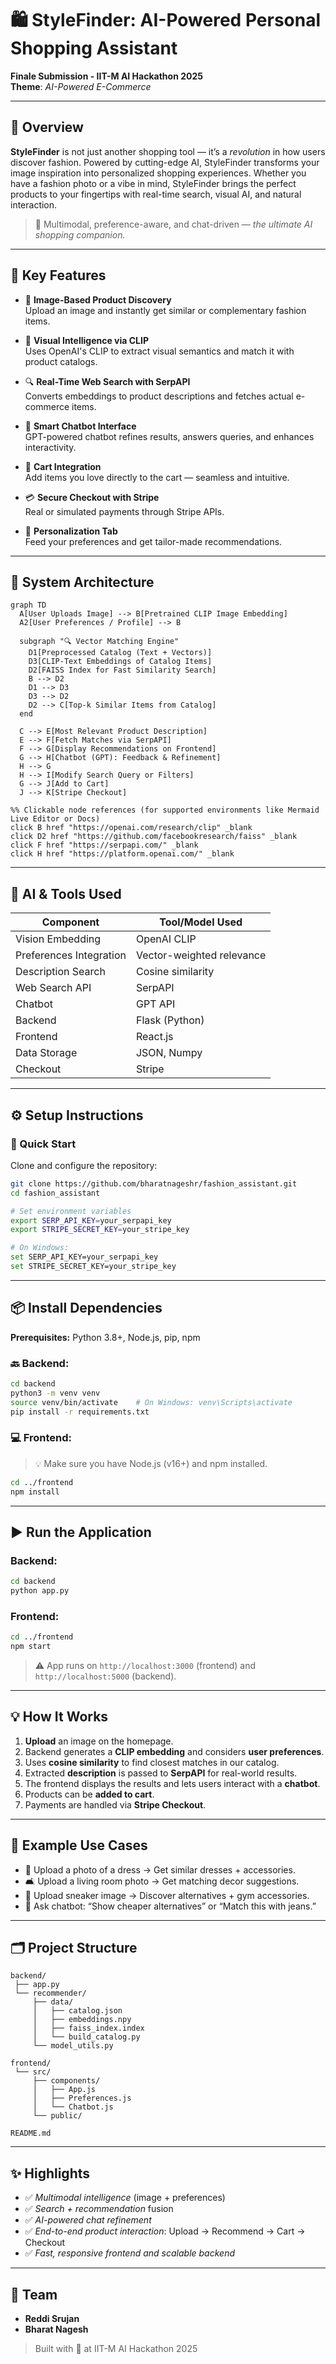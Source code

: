 # 🛍️ StyleFinder: AI-Powered Personal Shopping Assistant

**Finale Submission - IIT-M AI Hackathon 2025**  
**Theme**: *AI-Powered E-Commerce*

---

## 🚀 Overview

**StyleFinder** is not just another shopping tool — it’s a *revolution* in how users discover fashion. Powered by cutting-edge AI, StyleFinder transforms your image inspiration into personalized shopping experiences. Whether you have a fashion photo or a vibe in mind, StyleFinder brings the perfect products to your fingertips with real-time search, visual AI, and natural interaction.

> 🧠 Multimodal, preference-aware, and chat-driven — *the ultimate AI shopping companion.*

---

## 🔧 Key Features

- 📸 **Image-Based Product Discovery**  
  Upload an image and instantly get similar or complementary fashion items.

- 🧠 **Visual Intelligence via CLIP**  
  Uses OpenAI's CLIP to extract visual semantics and match it with product catalogs.

- 🔍 **Real-Time Web Search with SerpAPI**  
  Converts embeddings to product descriptions and fetches actual e-commerce items.

- 💬 **Smart Chatbot Interface**  
  GPT-powered chatbot refines results, answers queries, and enhances interactivity.

- 🛒 **Cart Integration**  
  Add items you love directly to the cart — seamless and intuitive.

- 💳 **Secure Checkout with Stripe**  
  Real or simulated payments through Stripe APIs.

- 🎨 **Personalization Tab**  
  Feed your preferences and get tailor-made recommendations.

---

## 🧱 System Architecture
```mermaid
graph TD
  A[User Uploads Image] --> B[Pretrained CLIP Image Embedding]
  A2[User Preferences / Profile] --> B

  subgraph "🔍 Vector Matching Engine"
    D1[Preprocessed Catalog (Text + Vectors)]
    D3[CLIP-Text Embeddings of Catalog Items]
    D2[FAISS Index for Fast Similarity Search]
    B --> D2
    D1 --> D3
    D3 --> D2
    D2 --> C[Top-k Similar Items from Catalog]
  end

  C --> E[Most Relevant Product Description]
  E --> F[Fetch Matches via SerpAPI]
  F --> G[Display Recommendations on Frontend]
  G --> H[Chatbot (GPT): Feedback & Refinement]
  H --> G
  H --> I[Modify Search Query or Filters]
  G --> J[Add to Cart]
  J --> K[Stripe Checkout]

%% Clickable node references (for supported environments like Mermaid Live Editor or Docs)
click B href "https://openai.com/research/clip" _blank
click D2 href "https://github.com/facebookresearch/faiss" _blank
click F href "https://serpapi.com/" _blank
click H href "https://platform.openai.com/" _blank
```

---

## 🤖 AI & Tools Used

| Component              | Tool/Model Used             |
|-----------------------|-----------------------------|
| Vision Embedding      | OpenAI CLIP                 |
| Preferences Integration | Vector-weighted relevance   |
| Description Search    | Cosine similarity            |
| Web Search API        | SerpAPI                     |
| Chatbot               | GPT API                     |
| Backend               | Flask (Python)              |
| Frontend              | React.js                    |
| Data Storage          | JSON, Numpy                 |
| Checkout              | Stripe                      |

---

## ⚙️ Setup Instructions

### 🔧 Quick Start

Clone and configure the repository:
```bash
git clone https://github.com/bharatnageshr/fashion_assistant.git
cd fashion_assistant

# Set environment variables
export SERP_API_KEY=your_serpapi_key
export STRIPE_SECRET_KEY=your_stripe_key

# On Windows:
set SERP_API_KEY=your_serpapi_key
set STRIPE_SECRET_KEY=your_stripe_key
```

---

## 📦 Install Dependencies

**Prerequisites:** Python 3.8+, Node.js, pip, npm

### 🔙 Backend:
```bash
cd backend
python3 -m venv venv
source venv/bin/activate    # On Windows: venv\Scripts\activate
pip install -r requirements.txt
```

### 💻 Frontend:
> 💡 Make sure you have Node.js (v16+) and npm installed.
```bash
cd ../frontend
npm install
```

---

## ▶️ Run the Application

### Backend:
```bash
cd backend
python app.py
```

### Frontend:
```bash
cd ../frontend
npm start
```

> ⚠️ App runs on `http://localhost:3000` (frontend) and `http://localhost:5000` (backend).

---

## 💡 How It Works

1. **Upload** an image on the homepage.
2. Backend generates a **CLIP embedding** and considers **user preferences**.
3. Uses **cosine similarity** to find closest matches in our catalog.
4. Extracted **description** is passed to **SerpAPI** for real-world results.
5. The frontend displays the results and lets users interact with a **chatbot**.
6. Products can be **added to cart**.
7. Payments are handled via **Stripe Checkout**.

---

## 🧪 Example Use Cases

- 👗 Upload a photo of a dress → Get similar dresses + accessories.
- 🛋️ Upload a living room photo → Get matching decor suggestions.
- 👟 Upload sneaker image → Discover alternatives + gym accessories.
- 💬 Ask chatbot: “Show cheaper alternatives” or “Match this with jeans.”

---

## 🗂️ Project Structure
```
backend/
 ├── app.py
 └── recommender/
     ├── data/
     │   ├── catalog.json
     │   ├── embeddings.npy
     │   ├── faiss_index.index
     │   └── build_catalog.py
     └── model_utils.py

frontend/
 └── src/
     ├── components/
     │   ├── App.js
     │   ├── Preferences.js
     │   └── Chatbot.js
     └── public/

README.md
```

---

## ✨ Highlights

- ✅ *Multimodal intelligence* (image + preferences)
- ✅ *Search + recommendation* fusion
- ✅ *AI-powered chat refinement*
- ✅ *End-to-end product interaction*: Upload → Recommend → Cart → Checkout
- ✅ *Fast, responsive frontend and scalable backend*

---

## 👥 Team

- **Reddi Srujan**  
- **Bharat Nagesh**

> Built with 💖 at IIT-M AI Hackathon 2025

